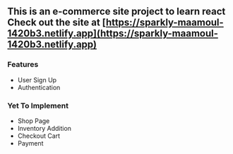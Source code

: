 This is an e-commerce site project to learn react
Check out the site at [https://sparkly-maamoul-1420b3.netlify.app](https://sparkly-maamoul-1420b3.netlify.app)
---

### Features
- User Sign Up
- Authentication

### Yet To Implement
- Shop Page
- Inventory Addition
- Checkout Cart
- Payment
